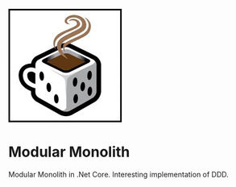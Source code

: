 ![BoardGameVault](assets/logo.jpg)

# Modular Monolith
Modular Monolith in .Net Core. Interesting implementation of DDD.
